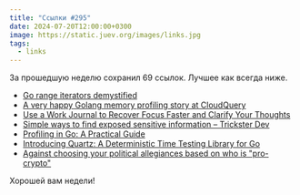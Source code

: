 ```yaml
---
title: "Ссылки #295"
date: 2024-07-20T12:00:00+0300
image: https://static.juev.org/images/links.jpg
tags: 
  - links
---
```


За прошедшую неделю сохранил 69 ссылок. Лучшее как всегда ниже.

- [Go range iterators demystified](https://dolthub.com/blog/2024-07-12-golang-range-iters-demystified/)
- [A very happy Golang memory profiling story at CloudQuery](https://www.cloudquery.io/blog/a-very-happy-golang-memory-profiling-story-at-cloudquery)
- [Use a Work Journal to Recover Focus Faster and Clarify Your Thoughts](https://fev.al/posts/work-journal/)
- [Simple ways to find exposed sensitive information – Trickster Dev](https://www.trickster.dev/post/simple-ways-to-find-exposed-sensitive-information/)
- [Profiling in Go: A Practical Guide](https://nyadgar.com/posts/go-profiling-like-a-pro/)
- [Introducing Quartz: A Deterministic Time Testing Library for Go](https://coder.com/blog/introducing-quartz)
- [Against choosing your political allegiances based on who is "pro-crypto"](https://vitalik.eth.limo/general/2024/07/17/procrypto.html)

Хорошей вам недели!
